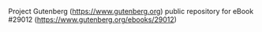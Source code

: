 Project Gutenberg (https://www.gutenberg.org) public repository for eBook #29012 (https://www.gutenberg.org/ebooks/29012)
